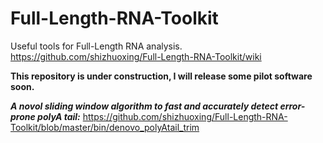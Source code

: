 # Full-Length-RNA-Toolkit
Useful tools for Full-Length RNA analysis.
https://github.com/shizhuoxing/Full-Length-RNA-Toolkit/wiki

**This repository is under construction, I will release some pilot software soon.**

***A novol sliding window algorithm to fast and accurately detect error-prone polyA tail:***
https://github.com/shizhuoxing/Full-Length-RNA-Toolkit/blob/master/bin/denovo_polyAtail_trim
